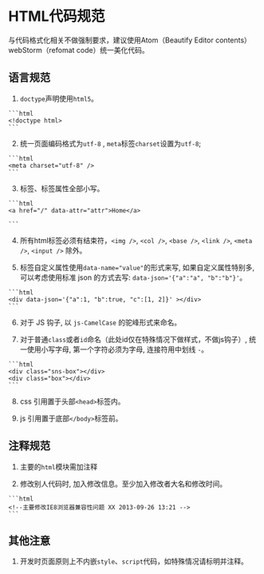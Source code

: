 # HTML代码规范

与代码格式化相关不做强制要求，建议使用Atom（Beautify Editor contents）webStorm（refomat code）统一美化代码。

## 语言规范

  1. `doctype`声明使用`html5`。

    ```html
    <!doctype html>
    ```

  2. 统一页面编码格式为`utf-8` , `meta`标签`charset`设置为`utf-8`;

    ```html
    <meta charset="utf-8" />
    ```

  3. 标签、标签属性全部小写。

    ```html
    <a href="/" data-attr="attr">Home</a>

    ```

  4. 所有html标签必须有结束符，`<img />`, `<col />`, `<base />`, `<link />`, `<meta />`, `<input />` 除外。

  5. 标签自定义属性使用`data-name="value"`的形式来写, 如果自定义属性特别多, 可以考虑使用标准 json 的方式去写: `data-json='{"a":"a", "b":"b"}'`。

    ```html
    <div data-json='{"a":1, "b":true, "c":[1, 2]}' ></div>
    ```

  6. 对于 JS 钩子, 以 `js-CamelCase` 的驼峰形式来命名。

  7. 对于普通`class`或者`id`命名（此处id仅在特殊情况下做样式，不做js钩子）, 统一使用小写字母, 第一个字符必须为字母, 连接符用中划线 `-`。

    ```html
    <div class="sns-box"></div>
    <div class="box"></div>
    ```

  8. css 引用置于头部`<head>`标签内。

  9. js 引用置于底部`</body>`标签前。

## 注释规范

  1. 主要的`html`模块需加注释

  2. 修改别人代码时, 加入修改信息。至少加入修改者大名和修改时间。

    ```html
    <!--主要修改IE8浏览器兼容性问题 XX 2013-09-26 13:21 -->
    ```

## 其他注意

  1. 开发时页面原则上不内嵌`style`、`script`代码，如特殊情况请标明并注释。
